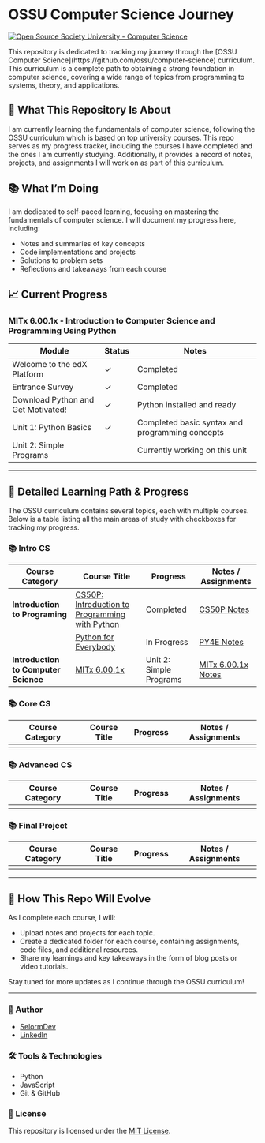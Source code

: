 

# OSSU Computer Science Journey

<p>
  <a href="https://github.com/ossu/computer-science">
    <img alt="Open Source Society University - Computer Science" src="https://img.shields.io/badge/OSSU-computer--science-blue.svg">
  </a>
</p>
This repository is dedicated to tracking my journey through the [OSSU Computer Science](https://github.com/ossu/computer-science) curriculum. This curriculum is a complete path to obtaining a strong foundation in computer science, covering a wide range of topics from programming to systems, theory, and applications.

## 🎯 What This Repository Is About

I am currently learning the fundamentals of computer science, following the OSSU curriculum which is based on top university courses. This repo serves as my progress tracker, including the courses I have completed and the ones I am currently studying. Additionally, it provides a record of notes, projects, and assignments I will work on as part of this curriculum.

## 📚 What I’m Doing

I am dedicated to self-paced learning, focusing on mastering the fundamentals of computer science. I will document my progress here, including:

- Notes and summaries of key concepts
- Code implementations and projects
- Solutions to problem sets
- Reflections and takeaways from each course

## 📈 Current Progress

### MITx 6.00.1x - Introduction to Computer Science and Programming Using Python

| Module                             | Status   | Notes                                           |
| ---------------------------------- | -------- | ----------------------------------------------- |
| Welcome to the edX Platform        | &#10003; | Completed                                       |
| Entrance Survey                    | &#10003; | Completed                                       |
| Download Python and Get Motivated! | &#10003; | Python installed and ready                      |
| Unit 1: Python Basics              | &#10003; | Completed basic syntax and programming concepts |
| Unit 2: Simple Programs            |          | Currently working on this unit                  |

---

## 📝 Detailed Learning Path & Progress

The OSSU curriculum contains several topics, each with multiple courses. Below is a table listing all the main areas of study with checkboxes for tracking my progress.

### 📚 Intro CS

| Course Category                      | Course Title                                                                                                         | Progress                | Notes / Assignments                                                                            |
| ------------------------------------ | -------------------------------------------------------------------------------------------------------------------- | ----------------------- | ---------------------------------------------------------------------------------------------- |
| **Introduction to Programing**       | [CS50P: Introduction to Programming with Python](https://cs50.harvard.edu/python/)                                   | Completed               | [CS50P Notes](./Intro%20CS/01-Introduction-to-Programming/CS50P/Notes.md)                      |
|                                      | [Python for Everybody](https://www.py4e.com/lessons/introduction-to-computer-science-and-programming-using-python-0) | In Progress             | [PY4E Notes](./Intro%20CS/01-Introduction-to-Programming/PY4E/Notes.md)                        |
| **Introduction to Computer Science** | [MITx 6.00.1x](https://learning.edx.org/course/course-v1:MITx+6.00.1x+2T2018/home2021/)                              | Unit 2: Simple Programs | [MITx 6.00.1x Notes](./Intro%20CS/02-Introduction-to-Computer-Science/Mitx%206.00.1x/Notes.md) |

### 📚 Core CS

| Course Category | Course Title | Progress | Notes / Assignments |
| --------------- | ------------ | -------- | ------------------- |
|                 |              |          |                     |

### 📚 Advanced CS

| Course Category | Course Title | Progress | Notes / Assignments |
| --------------- | ------------ | -------- | ------------------- |
|                 |              |          |                     |

### 📚 Final Project

| Course Category | Course Title | Progress | Notes / Assignments |
| --------------- | ------------ | -------- | ------------------- |
|                 |              |          |                     |

---

## 🚀 How This Repo Will Evolve

As I complete each course, I will:

- Upload notes and projects for each topic.
- Create a dedicated folder for each course, containing assignments, code files, and additional resources.
- Share my learnings and key takeaways in the form of blog posts or video tutorials.

Stay tuned for more updates as I continue through the OSSU curriculum!

---

### 👤 Author

- [SelormDev](https://selormdev.com)
- [LinkedIn](https://www.linkedin.com/in/selormdev)

### 🛠️ Tools & Technologies

- Python
- JavaScript
- Git & GitHub

### 📜 License

This repository is licensed under the [MIT License](./LICENSE).
